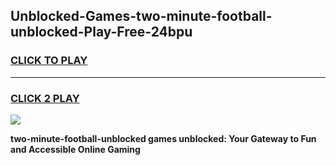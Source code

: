 
## Unblocked-Games-two-minute-football-unblocked-Play-Free-24bpu
<h3>
<a href="https://premium76.site?title=two-minute-football-unblocked&ref=23A">CLICK TO PLAY</a></h3>
<hr>

<h3>
<a href="https://premium76.site?title=two-minute-football-unblocked&ref=23A">CLICK 2 PLAY</a>
  
</h3>

<a href="https://premium76.site?title=two-minute-football-unblocked&ref=23A"><img src="https://clearcache.store/games.png"></a>


**two-minute-football-unblocked games unblocked: Your Gateway to Fun and Accessible Online Gaming**
